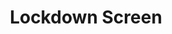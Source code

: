 ---
title: "Lockdown Screen"
is_project: true
ind: 8
year: 2011
sdisc: "A loginscreen for Windows with time depended password and encryption fail-safe."
disc: "This project is a cool program that locks you out of Windows until you provide a password. The password changes every two minutes or so, and using numbers that run in the background it can be calculated. Failing to enter the correct password three times will result in file encryption and in the addition of another password layer to go through. This program disables every way to shut it down and locks out the mouse and command keys like ctrl+alt+del. It was designed to run on Windows 7, but I tried it in Windows 10, and I could not find a way to bypass it without a restart.<br>&nbsp;"
tag: "C# & Flash"
lang: ["C#"]
LOC: "1<i style=\"color:#edff14;\">,</i>250"
parts:
  - lib: ["KERNEL32.DLL","USER32.DLL"]
    con: "used in"
    term: "C#"
tablea: [[".NET Framework","4.0"]]
tableb: [["Type","Windows Form Application"],["Input","Keyboard-only legitimate keys"],["Output","Log Screen"],["Special Components","None"]]
img: [["lds.jpg","Screenshot after one faild login attempt."],["lds.gif","Screenshot of three faild login attempts."]]
---